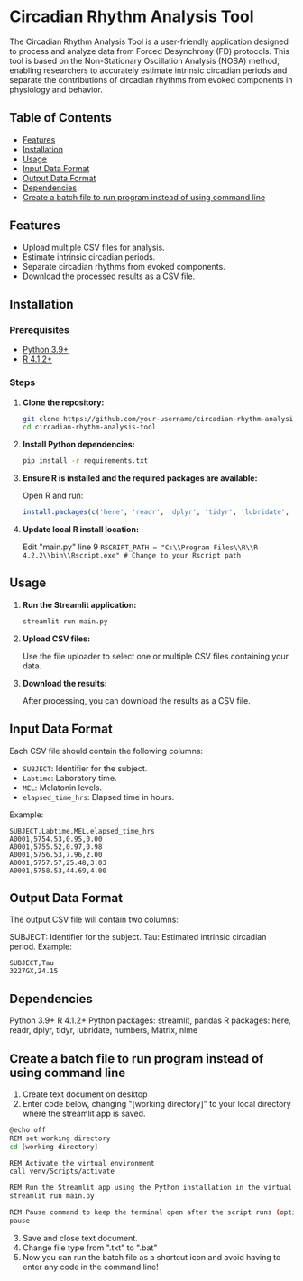 # Circadian Rhythm Analysis Tool

The Circadian Rhythm Analysis Tool is a user-friendly application designed to process and analyze data from Forced Desynchrony (FD) protocols. This tool is based on the Non-Stationary Oscillation Analysis (NOSA) method, enabling researchers to accurately estimate intrinsic circadian periods and separate the contributions of circadian rhythms from evoked components in physiology and behavior.

## Table of Contents

- [Features](#features)
- [Installation](#installation)
- [Usage](#usage)
- [Input Data Format](#input-data-format)
- [Output Data Format](#output-data-format)
- [Dependencies](#dependencies)
- [Create a batch file to run program instead of using command line](#Create-a-batch-file-to-run-program-instead-of-using-command-line)
## Features

- Upload multiple CSV files for analysis.
- Estimate intrinsic circadian periods.
- Separate circadian rhythms from evoked components.
- Download the processed results as a CSV file.

## Installation

### Prerequisites

- [Python 3.9+](https://www.python.org/downloads/)
- [R 4.1.2+](https://cran.r-project.org/mirrors.html)

### Steps

1. **Clone the repository:**

    ```sh
    git clone https://github.com/your-username/circadian-rhythm-analysis-tool.git
    cd circadian-rhythm-analysis-tool
    ```

2. **Install Python dependencies:**

    ```sh
    pip install -r requirements.txt
    ```

3. **Ensure R is installed and the required packages are available:**

    Open R and run:

    ```r
    install.packages(c('here', 'readr', 'dplyr', 'tidyr', 'lubridate', 'numbers', 'Matrix', 'nlme'), repos='http://cran.us.r-project.org')
    ```

4. **Update local R install location:**

   Edit "main.py" line 9
   ```RSCRIPT_PATH = "C:\\Program Files\\R\\R-4.2.2\\bin\\Rscript.exe" # Change to your Rscript path ```


## Usage

1. **Run the Streamlit application:**

    ```sh
    streamlit run main.py
    ```

2. **Upload CSV files:**

    Use the file uploader to select one or multiple CSV files containing your data.

3. **Download the results:**

    After processing, you can download the results as a CSV file.

## Input Data Format

Each CSV file should contain the following columns:

- `SUBJECT`: Identifier for the subject.
- `Labtime`: Laboratory time.
- `MEL`: Melatonin levels.
- `elapsed_time_hrs`: Elapsed time in hours.

Example:

```csv
SUBJECT,Labtime,MEL,elapsed_time_hrs
A0001,5754.53,0.95,0.00
A0001,5755.52,0.97,0.98
A0001,5756.53,7.96,2.00
A0001,5757.57,25.48,3.03
A0001,5758.53,44.69,4.00
```

## Output Data Format
The output CSV file will contain two columns:

SUBJECT: Identifier for the subject.
Tau: Estimated intrinsic circadian period.
Example:

```csv
SUBJECT,Tau
3227GX,24.15
```

## Dependencies
Python 3.9+
R 4.1.2+
Python packages: streamlit, pandas
R packages: here, readr, dplyr, tidyr, lubridate, numbers, Matrix, nlme


## Create a batch file to run program instead of using command line
1. Create text document on desktop
2. Enter code below, changing "[working directory]" to your local directory where the streamlit app is saved. 

```bash
@echo off
REM set working directory
cd [working directory]

REM Activate the virtual environment
call venv/Scripts/activate

REM Run the Streamlit app using the Python installation in the virtual environment
streamlit run main.py

REM Pause command to keep the terminal open after the script runs (optional)
pause
```
3. Save and close text document.
4. Change file type from ".txt" to ".bat"
5. Now you can run the batch file as a shortcut icon and avoid having to enter any code in the command line!
